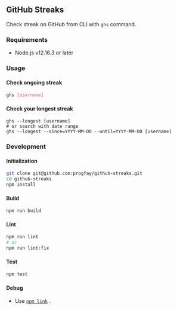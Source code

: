 ## GitHub Streaks

Check streak on GitHub from CLI with `ghs` command.

### Requirements

- Node.js v12.16.3 or later


### Usage

#### Check ongoing streak

```sh
ghs [username]
```


#### Check your longest streak

```
ghs --longest [username]
# or search with date range
ghs --longest --since=YYYY-MM-DD --until=YYYY-MM-DD [username]
```


### Development

#### Initialization

```sh
git clone git@github.com:progfay/github-streaks.git
cd github-streaks
npm install
```


#### Build

```sh
npm run build
```


#### Lint

```sh
npm run lint
# or
npm run lint:fix
```


#### Test

```sh
npm test
```


#### Debug

- Use [`npm link`](https://docs.npmjs.com/cli/link.html) .
